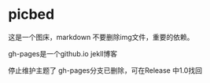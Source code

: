 # picbed
这是一个图床，markdown
不要删除img文件，重要的依赖。

gh-pages是一个github.io jekll博客

停止维护主题了
gh-pages分支已删除，可在Release 中1.0找回
